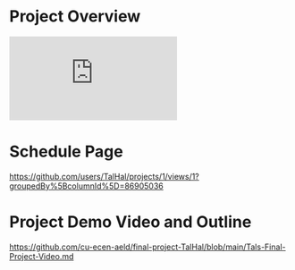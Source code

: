 # Project Overview
 ![final_project](https://github.com/cu-ecen-aeld/final-project-TalHal/blob/main/Project-Overview.md)

# Schedule Page
https://github.com/users/TalHal/projects/1/views/1?groupedBy%5BcolumnId%5D=86905036

# Project Demo Video and Outline

https://github.com/cu-ecen-aeld/final-project-TalHal/blob/main/Tals-Final-Project-Video.md



